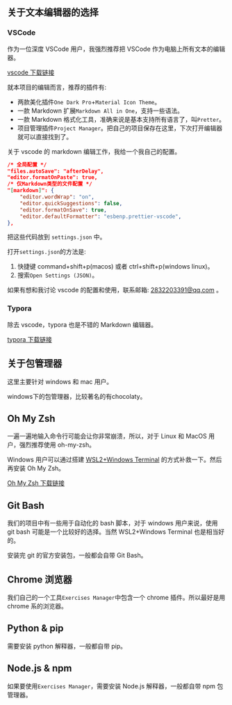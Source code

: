 ## 关于文本编辑器的选择

### VSCode

作为一位深度 VSCode 用户，我强烈推荐把 VSCode 作为电脑上所有文本的编辑器。

[vscode 下载链接](https://code.visualstudio.com/)

就本项目的编辑而言，推荐的插件有:

-   两款美化插件`One Dark Pro`+`Material Icon Theme`。
-   一款 Markdown 扩展`Markdown All in One`，支持一些语法。
-   一款 Markdown 格式化工具，准确来说是基本支持所有语言了，叫`Pretter`。
-   项目管理插件`Project Manager`。把自己的项目保存在这里，下次打开编辑器就可以直接找到了。

关于 vscode 的 markdown 编辑工作，我给一个我自己的配置。

```json
/* 全局配置 */
"files.autoSave": "afterDelay",
"editor.formatOnPaste": true,
/* 仅Markdown类型的文件配置 */
"[markdown]": {
    "editor.wordWrap": "on",
    "editor.quickSuggestions": false,
    "editor.formatOnSave": true,
    "editor.defaultFormatter": "esbenp.prettier-vscode",
},
```

把这些代码放到 `settings.json` 中。

打开`settings.json`的方法是:

1. 快捷键 command+shift+p(macos) 或者 ctrl+shift+p(windows linux)。
2. 搜索`Open Settings (JSON)`。

如果有想和我讨论 vscode 的配置和使用，联系邮箱: 2832203391@qq.com 。

### Typora

除去 vscode，typora 也是不错的 Markdown 编辑器。

[typora 下载链接](https://typora.io/)

## 关于包管理器

这里主要针对 windows 和 mac 用户。

windows下的包管理器，比较著名的有chocolaty。

## Oh My Zsh

一遍一遍地输入命令行可能会让你非常崩溃，所以，对于 Linux 和 MacOS 用户，强烈推荐使用 oh-my-zsh。

Windows 用户可以通过搭建 [WSL2+Windows Terminal](https://www.sitepoint.com/wsl2-windows-terminal/) 的方式补救一下。然后再安装 Oh My Zsh。

[Oh My Zsh 下载链接](https://ohmyz.sh/)

## Git Bash

我们的项目中有一些用于自动化的 bash 脚本，对于 windows 用户来说，使用 git bash 可能是一个比较好的选择。当然 WSL2+Windows Terminal 也是相当好的。

安装完 git 的官方安装包，一般都会自带 Git Bash。

## Chrome 浏览器

我们自己的一个工具`Exercises Manager`中包含一个 chrome 插件。所以最好是用 chrome 系的浏览器。

## Python & pip

需要安装 python 解释器，一般都自带 pip。

## Node.js & npm

如果要使用`Exercises Manager`，需要安装 Node.js 解释器，一般都自带 npm 包管理器。

